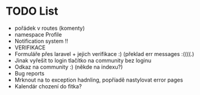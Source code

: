 TODO List
==========
* pořádek v routes (komenty)
* namespace Profile
* Notification system !!
* VERIFIKACE
* Formuláře přes laravel + jejich verifikace :) (překlad err messages :((((.)
* Jinak vyřešit to login tlačítko na community bez loginu
* Odkaz na community :) (někde na indexu?)
* Bug reports
* Mrknout na to exception hadnling, popříadě nastylovat error pages
* Kalendár chození do fitka? 